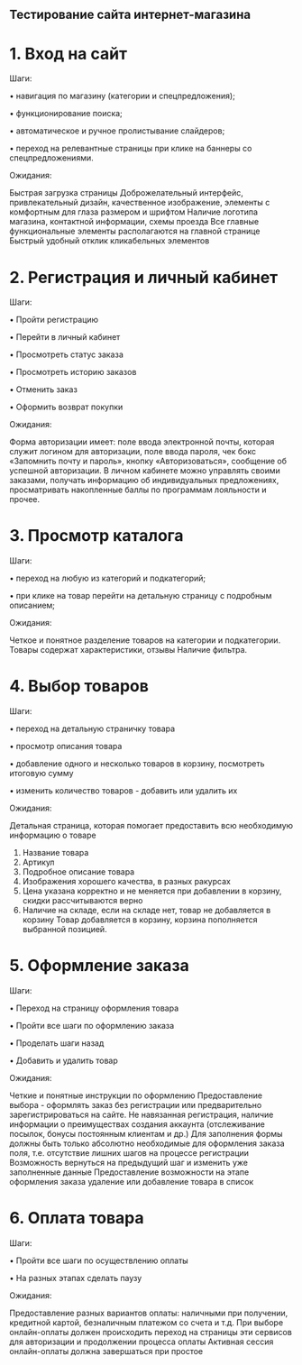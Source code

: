 ## Тестирование сайта интернет-магазина

# 1.	Вход на сайт
Шаги:

•	навигация по магазину (категории и спецпредложения);

•	функционирование поиска;

•	автоматическое и ручное пролистывание слайдеров;

•	переход на релевантные страницы при клике на баннеры со спецпредложениями.


Ожидания:

Быстрая загрузка страницы 
Доброжелательный интерфейс, привлекательный дизайн, качественное
изображение, элементы с комфортным для глаза размером и шрифтом
Наличие логотипа магазина, контактной информации, схемы проезда 
Все главные функциональные элементы располагаются на главной странице
Быстрый удобный отклик кликабельных элементов

# 2. Регистрация и личный кабинет
Шаги:

•	Пройти регистрацию

•	Перейти в личный кабинет

•	Просмотреть статус заказа

•	Просмотреть историю заказов

•	Отменить заказ

•	Оформить возврат покупки

Ожидания:

Форма авторизации имеет:  поле ввода электронной почты, которая служит логином для авторизации, поле ввода пароля, чек бокс «Запомнить почту и пароль», кнопку «Авторизоваться», сообщение об успешной авторизации.
В личном кабинете можно управлять своими заказами, получать информацию об индивидуальных предложениях, просматривать накопленные баллы по программам лояльности и прочее.

# 3. Просмотр каталога
Шаги:

•	переход на любую из категорий и подкатегорий;

•	при клике на товар перейти на детальную страницу с подробным описанием;

Ожидания:

Четкое и понятное разделение товаров на категории и подкатегории. 
Товары содержат характеристики, отзывы
Наличие фильтра.

# 4. Выбор товаров
Шаги:

•	переход на детальную страничку товара

•	просмотр описания товара

•	добавление одного и несколько товаров в корзину, посмотреть итоговую сумму

•	изменить количество товаров - добавить или удалить их

Ожидания:

Детальная страница, которая помогает предоставить всю необходимую информацию о товаре
1.	Название товара
2.	Артикул
3.	Подробное описание товара
4.	Изображения хорошего качества, в разных ракурсах
5.	Цена указана корректно и не меняется при добавлении в корзину, скидки рассчитываются верно
6.	Наличие на складе, если на складе нет, товар не добавляется в корзину
Товар добавляется  в корзину, корзина пополняется выбранной позицией.
 

# 5. Оформление заказа
Шаги:

• Переход на страницу оформления товара

• Пройти все шаги по оформлению заказа

• Проделать шаги назад

• Добавить и удалить товар

Ожидания:

Четкие и понятные инструкции по оформлению
Предоставление выбора - оформлять заказ без регистрации или предварительно зарегистрироваться на сайте.
Не навязанная регистрация, наличие информации о преимуществах создания аккаунта (отслеживание посылок, бонусы постоянным клиентам и др.)
Для заполнения формы должны быть только абсолютно необходимые для оформления заказа поля, т.е. отсутствие лишних шагов на процессе регистрации
Возможность вернуться на предыдущий шаг и изменить уже заполненные данные
Предоставление возможности на этапе оформления заказа удаление или добавление товара в список 

# 6.	Оплата товара
Шаги:

• Пройти все шаги по осуществлению оплаты

• На разных этапах сделать паузу

Ожидания:

Предоставление разных вариантов оплаты: наличными при получении, кредитной картой, безналичным платежом со счета и т.д. 
При выборе онлайн-оплаты должен происходить переход на страницы эти сервисов для авторизации и продолжении процесса оплаты
Активная сессия онлайн-оплаты должна завершаться при простое

